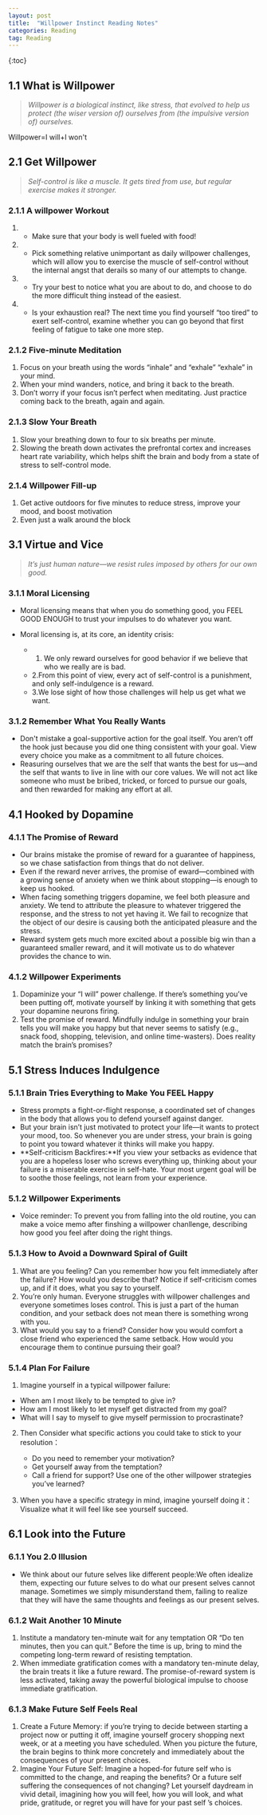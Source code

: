 ```yaml
---
layout: post
title:  "Willpower Instinct Reading Notes"
categories: Reading
tag: Reading
---
```



{:toc}




## 1.1 What is Willpower
>*Willpower is a biological instinct, like stress, that evolved to help us protect (the wiser version of)  ourselves from (the impulsive version of) ourselves.*

Willpower=I will+I won't


## 2.1 Get Willpower
>*Self-control is like a muscle. It gets tired from use, but regular exercise makes it stronger.*

### 2.1.1 A willpower Workout
1. - Make sure that your body is well fueled with food! 
1. - Pick something relative unimportant as daily willpower challenges, which will allow you to exercise the muscle of self-control without the internal angst that derails so many of our attempts to change.
1. - Try your best to notice what you are about to do, and choose to do the more difficult thing instead of the easiest.
1. - Is your exhaustion real? The next time you find yourself “too tired” to exert self-control, examine whether you can go beyond that first feeling of fatigue to take one more step.
	
### 2.1.2 Five-minute Meditation
1. Focus on your breath using the words “inhale” and “exhale” “exhale” in your mind. 
1. When your mind wanders, notice, and bring it back to the breath. 
1. Don’t worry if your focus isn’t perfect when meditating. Just practice coming back to the breath, again and again.

### 2.1.3 Slow Your Breath
1. Slow your breathing down to four to six breaths per minute. 
1. Slowing the breath down activates the prefrontal cortex and increases heart rate variability, which helps shift the brain and body from a state of stress to self-control mode.

### 2.1.4 Willpower Fill-up
1. Get active outdoors for five minutes to reduce stress, improve your mood, and boost motivation
1. Even just a walk around the block

## 3.1 Virtue and Vice
>*It’s just human nature—we resist rules imposed by others for our own good.*

### 3.1.1 Moral Licensing

- Moral licensing means that when you do something good, you FEEL GOOD ENOUGH to trust your impulses to do whatever you want.

- Moral licensing is, at its core, an identity crisis: 
	- 1.	We only reward ourselves for good behavior if we believe that who we really are is bad. 
	- 2.From this point of view, every act of self-control is a punishment, and only self-indulgence is a reward.  
	- 3.We lose sight of how those challenges will help us get what we want. 
 
### 3.1.2 Remember What You Really Wants

- Don't mistake a goal-supportive action for the goal itself. You aren’t off the hook just because you did one thing consistent with your goal. View every choice you make as a commitment to all future choices.
- Reasuring ourselves that we are the self that wants the best for us—and the self that wants to live in line with our core values. We will not act like someone who must be bribed, tricked, or forced to pursue our goals, and then rewarded for making any effort at all.

## 4.1 Hooked by Dopamine

### 4.1.1 The Promise of Reward

- Our brains mistake the promise of reward for a guarantee of happiness, so we chase satisfaction from things that do not deliver.
- Even if the reward never arrives, the promise of eward—combined with a growing sense of anxiety when we think about stopping—is enough to keep us hooked.
- When facing something triggers dopamine, we feel both pleasure and anxiety. We tend to attribute the pleasure to whatever triggered the response, and the stress to not yet having it. We fail to recognize that the object of our desire is causing both the anticipated pleasure and the stress.
- Reward system gets much more excited about a possible big win than a guaranteed smaller reward, and it will motivate us to do whatever provides the chance to win.

### 4.1.2 Willpower Experiments
1. Dopaminize your “I will” power challenge. If there’s something you’ve been putting off, motivate yourself by linking it with something that gets your dopamine neurons firing.
1. Test the promise of reward. Mindfully indulge in something your brain tells you will make you happy but that never seems to satisfy (e.g., snack food, shopping, television, and online time-wasters). Does reality match the brain’s promises?

## 5.1 Stress Induces Indulgence
### 5.1.1 Brain Tries Everything to Make You FEEL Happy

- Stress prompts a fight-or-flight response, a coordinated set of changes in the body that allows you to defend yourself against danger. 
- But your brain isn’t just motivated to protect your life—it wants to protect your mood, too. So whenever you are under stress, your brain is going to point you toward whatever it thinks will make you happy.
- **Self-criticism Backfires:**If you view your setbacks as evidence that you are a hopeless loser who screws everything up, thinking about your failure is a miserable exercise in self-hate. Your most urgent goal will be to soothe those feelings, not learn from your experience. 


### 5.1.2 Willpower Experiments
- Voice reminder: To prevent you from falling into the old routine, you can make a voice memo after finshing  a willpower chanllenge, describing how good you feel after doing the right things.
	
### 5.1.3 How to Avoid a Downward Spiral of Guilt
1. What are you feeling? Can you remember how you felt immediately after the failure? How would you describe that? Notice if self-criticism comes up, and if it does, what you say to yourself. 
2. You’re only human. Everyone struggles with willpower challenges and everyone sometimes loses control. This is just a part of the human condition, and your setback does not mean there is something wrong with you. 
3. What would you say to a friend? Consider how you would comfort a close friend who experienced the same setback.  How would you encourage them to continue pursuing their goal? 

### 5.1.4 Plan For Failure 

1. Imagine yourself in a typical willpower failure: 
 - When am I most likely to be tempted to give in? 
 - How am I most likely to let myself get distracted from my goal?
 - What will I say to myself to give myself permission to procrastinate?
 
2. Then Consider what specific actions you could take to stick to your resolution：
	- Do you need to remember your motivation? 
	- Get yourself away from the temptation? 
	- Call a friend for support? Use one of the other willpower strategies you’ve learned? 

3. When you have a specific strategy in mind, imagine yourself doing it：Visualize what it will feel like see yourself succeed. 

## 6.1 Look into the Future
### 6.1.1 You 2.0 Illusion
- 	We think about our future selves like different people:We often idealize them, expecting our future selves to do what our present selves cannot manage. Sometimes we simply misunderstand them, failing to realize that they will have the same thoughts and feelings as our present selves. 

### 6.1.2 Wait Another 10 Minute
1. Institute a mandatory ten-minute wait for any temptation OR “Do ten minutes, then you can quit.” Before the time is up, bring to mind the competing long-term reward of resisting temptation.
1. When immediate gratification comes with a mandatory ten-minute delay, the brain treats it like a future reward. The promise-of-reward system is less activated, taking away the powerful biological impulse to choose immediate gratification. 

### 6.1.3 Make Future Self Feels Real
1. Create a Future Memory: if you’re trying to decide between starting a project now or putting it off, imagine yourself grocery shopping next week, or at a meeting you have scheduled. When you picture the future, the brain begins to think more concretely and immediately about the consequences of your present choices. 
1. Imagine Your Future Self: Imagine a hoped-for future self who is committed to the change, and reaping the benefits? Or a future self suffering the consequences of not changing? Let yourself daydream in vivid detail, imagining how you will feel, how you will look, and what pride, gratitude, or regret you will have for your past self ’s choices.